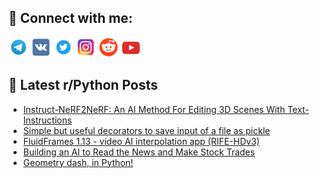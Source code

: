 ## 🔎 Connect with me:
[<img src="https://github.com/bullbesh/bullbesh/blob/main/images/Telegram.png" width="32" height="32" />](https://t.me/bullbesh)
[<img src="https://github.com/bullbesh/bullbesh/blob/main/images/VK.png" width="32" height="32" />](https://vk.com/bullbesh)
[<img src="https://github.com/bullbesh/bullbesh/blob/main/images/Twitter.png" width="32" height="32" />](https://twitter.com/bullbesh1)
[<img src="https://github.com/bullbesh/bullbesh/blob/main/images/Instagram.png" width="32" height="32" />](https://www.instagram.com/bullbesh)
[<img src="https://github.com/bullbesh/bullbesh/blob/main/images/Reddit.png" width="32" height="32" />](https://www.reddit.com/user/bullbesh)
[<img src="https://github.com/bullbesh/bullbesh/blob/main/images/YouTube.png" width="32" height="32" />](https://www.youtube.com/channel/UCtfjRs6uzgq5mfm8S06WTcg)

## 📕 Latest r/Python Posts
<!-- BLOG-POST-LIST:START -->
- [Instruct-NeRF2NeRF: An AI Method For Editing 3D Scenes With Text-Instructions](https://www.reddit.com/r/Python/comments/124u9dm/instructnerf2nerf_an_ai_method_for_editing_3d/)
- [Simple but useful decorators to save input of a file as pickle](https://www.reddit.com/r/Python/comments/124todq/simple_but_useful_decorators_to_save_input_of_a/)
- [FluidFrames 1.13 - video AI interpolation app &lpar;RIFE-HDv3&rpar;](https://www.reddit.com/r/Python/comments/124s64e/fluidframes_113_video_ai_interpolation_app/)
- [Building an AI to Read the News and Make Stock Trades](https://www.reddit.com/r/Python/comments/124rily/building_an_ai_to_read_the_news_and_make_stock/)
- [Geometry dash, in Python!](https://www.reddit.com/r/Python/comments/124qchh/geometry_dash_in_python/)
<!-- BLOG-POST-LIST:END -->
